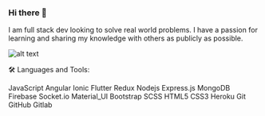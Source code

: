 ### Hi there 👋

I am full stack dev looking to solve real world problems. I have a passion for learning and sharing my knowledge with others as publicly as possible.

<!--
**josesrs09/josesrs09** is a ✨ _special_ ✨ repository because its `README.md` (this file) appears on your GitHub profile.

Here are some ideas to get you started:

- 🔭 I’m currently working on ...
- 🌱 I’m currently learning ...
- 👯 I’m looking to collaborate on ...
- 🤔 I’m looking for help with ...
- 💬 Ask me about ...
- 📫 How to reach me: ...
- 😄 Pronouns: ...
- ⚡ Fun fact: ...
-->
![alt text](https://www.spkcomunicacion.com/wp-content/uploads/2016/12/oferta-programador-web-soria.jpg)

🛠️ Languages and Tools:

JavaScript  Angular Ionic Flutter Redux Nodejs Express.js MongoDB Firebase Socket.io Material_UI Bootstrap SCSS HTML5 CSS3 Heroku Git GitHub Gitlab 
